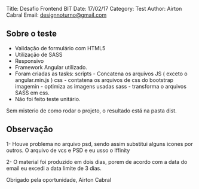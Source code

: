 Title: Desafio Frontend BIT
Date: 17/02/17
Category: Test
Author: Airton Cabral
Email: designnoturno@gmail.com

## Sobre o teste

- Validação de formulário com HTML5
- Utilização de SASS 
- Responsivo
- Framework Angular utilizado.
- Foram criadas as tasks: 
    scripts - Concatena os arquivos JS  ( exceto o angular.min.js ) 
    css - contatena os arquivos de css do bootstrap
    imagemin - optimiza as imagens usadas
    sass - transforma o arquivos SASS em css.
- Não foi feito teste unitário.

Sem misterio de como rodar o projeto, o resultado está na pasta dist.

## Observação

1- Houve problema no arquivo psd, sendo assim substitui alguns icones por outros. O arquivo de vcs e PSD e eu usso o Iffinity

2- O material foi produzido em dois dias, porem de acordo com a data do email eu excedi a data limite de 3 dias.

Obrigado pela oportunidade,
Airton Cabral